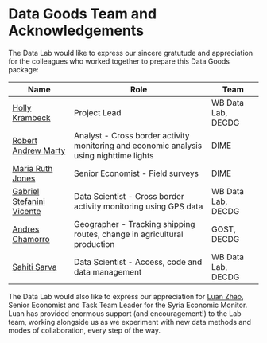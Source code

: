# Data Goods Team and Acknowledgements

The Data Lab would like to express our sincere gratutude and appreciation for the colleagues who worked together to prepare this Data Goods package:

| **Name**                                                   | **Role**                                                                                  | **Team**           |
| ---------------------------------------------------------- | ----------------------------------------------------------------------------------------- | ------------------ |
| [Holly Krambeck](mailto:hkrambeck@worldbank.org)           | Project Lead                                                                              | WB Data Lab, DECDG |
| [Robert Andrew Marty](mailto:rmarty@worldbank.org)         | Analyst - Cross border activity   monitoring and economic analysis using nighttime lights | DIME               |
| [Maria Ruth Jones](mailto:mjones5@worldbank.org)           | Senior Economist - Field surveys                                                          | DIME               |
| [Gabriel Stefanini Vicente](mailto:gvicente@worldbank.org) | Data Scientist - Cross border activity   monitoring using GPS data                        | WB Data Lab, DECDG |
| [Andres Chamorro](mailto:achamorroelizond@worldbank.org)   | Geographer - Tracking shipping routes,   change in agricultural production                | GOST, DECDG        |
| [Sahiti Sarva](mailto:ssarva@worldbank.org)                | Data Scientist - Access, code and data   management                                       | WB Data Lab, DECDG |

The Data Lab would also like to express our appreciation for [Luan Zhao](mailto:lzhao1@worldbank.org), Senior Economist and Task Team Leader for the Syria Economic Monitor. Luan has provided enormous support (and encouragement!) to the Lab team, working alongside us as we experiment with new data methods and modes of collaboration, every step of the way.
